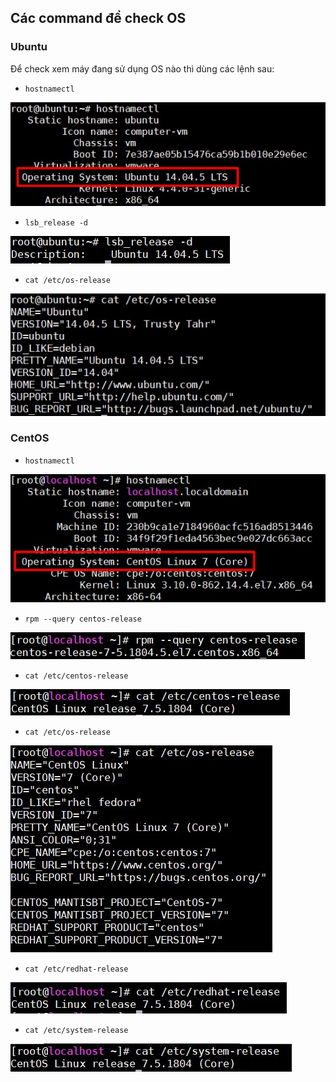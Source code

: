 ## Các command để check OS 

### Ubuntu

Để check xem máy đang sử dụng OS nào thì dùng các lệnh sau:

- `hostnamectl`

<img src="img/01.jpg">

- `lsb_release -d`

<img src="img/02.jpg">

- `cat /etc/os-release`

<img src="img/03.jpg">

### CentOS

- `hostnamectl` 

<img src="img/13.jpg">

- `rpm --query centos-release`

<img src="img/14.jpg">

- `cat /etc/centos-release`

<img src="img/15.jpg">

- `cat /etc/os-release`

<img src="img/16.jpg">

- `cat /etc/redhat-release` 

<img src="img/17.jpg">

- `cat /etc/system-release`

<img src="img/18.jpg">

